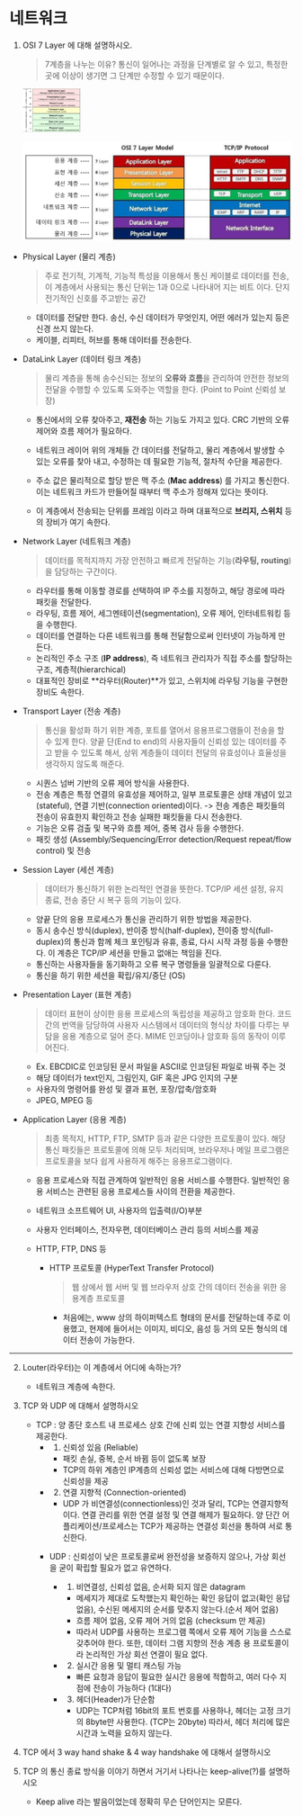 # 네트워크

1. OSI 7 Layer 에 대해 설명하시오.

   > 7계층을 나누는 이유? 통신이 일어나는 과정을 단계별로 알 수 있고, 특정한 곳에 이상이 생기면 그 단계만 수정할 수 있기 때문이다.

   <img src="./images/tutorial-osi-7-layer-model.gif" alt="tutorial-osi-7-layer-model" style="zoom:10%;" />
   
   ![layers](./images/layers.png)

- Physical Layer (물리 계층)

  > 주로 전기적, 기계적, 기능적 특성을 이용해서 통신 케이블로 데이터를 전송, 이 계층에서 사용되는 통신 단위는 1과 0으로 나타내어 지는 비트 이다. 단지 전기적인 신호를 주고받는 공간
  - 데이터를 전달만 한다. 송신, 수신 데이터가 무엇인지, 어떤 에러가 있는지 등은 신경 쓰지 않는다.
  - 케이블, 리피터, 허브를 통해 데이터를 전송한다.

* DataLink Layer (데이터 링크 계층)

  > 물리 계층을 통해 송수신되는 정보의 **오류와 흐름**을 관리하여 안전한 정보의 전달을 수행할 수 있도록 도와주는 역할을 한다. (Point to Point 신뢰성 보장)
  * 통신에서의 오류 찾아주고, **재전송** 하는 기능도 가지고 있다. CRC 기반의 오류 제어와 흐름 제어가 필요하다.

  * 네트워크 레이어 위의 개체들 간 데이터를 전달하고, 물리 계층에서 발생할 수 있는 오류를 찾아 내고, 수정하는 데 필요한 기능적, 절차적 수단을 제공한다. 

  * 주소 값은 물리적으로 할당 받은 맥 주소 (**Mac address**) 를 가지고 통신한다. 이는 네트워크 카드가 만들어질 때부터 맥 주소가 정해져 있다는 뜻이다.

  * 이 계층에서 전송되는 단위를 프레임 이라고 하며 대표적으로 **브리지, 스위치** 등의 장비가 여기 속한다.


* Network Layer (네트워크 계층)

  > 데이터를 목적지까지 가장 안전하고 빠르게 전달하는 기능(**라우팅, routing**)을 담당하는 구간이다.

  * 라우터를 통해 이동할 경로를 선택하여 IP 주소를 지정하고, 해당 경로에 따라 패킷을 전달한다.
  * 라우팅, 흐름 제어, 세그멘테이션(segmentation), 오류 제어, 인터네트워킹 등을 수행한다.
  * 데이터를 연결하는 다른 네트워크를 통해 전달함으로써 인터넷이 가능하게 만든다.
  * 논리적인 주소 구조 (**IP address**), 즉 네트워크 관리자가 직접 주소를 할당하는 구조, 계층적(hierarchical)
  * 대표적인 장비로 **라우터(Router)**가 있고, 스위치에 라우팅 기능을 구현한 장비도 속한다.

- Transport Layer (전송 계층)

  >  통신을 활성화 하기 위한 계층, 포트를 열어서 응용프로그램들이 전송을 할 수 있게 한다. 양끝 단(End to end)의 사용자들이 신뢰성 있는 데이터를 주고 받을 수 있도록 해서, 상위 계층들이 데이터 전달의 유효성이나 효율성을 생각하지 않도록 해준다.

  - 시퀀스 넘버 기반의 오류 제어 방식을 사용한다.
  - 전송 계층은 특정 연결의 유효성을 제어하고, 일부 프로토콜은 상태 개념이 있고(stateful), 연결 기반(connection oriented)이다. -> 전송 계층은 패킷들의 전송이 유효한지 확인하고 전송 실패한 패킷들을 다시 전송한다.
  - 기능은 오류 검출 및 복구와 흐름 제어, 중복 검사 등을 수행한다.
  - 패킷 생성 (Assembly/Sequencing/Error detection/Request repeat/flow control) 및 전송 

* Session Layer (세션 계층)

  > 데이터가 통신하기 위한 논리적인 연결을 뜻한다. TCP/IP 세션 설정, 유지 종료, 전송 중단 시 복구 등의 기능이 있다.

  * 양끝 단의 응용 프로세스가 통신을 관리하기 위한 방법을 제공한다.
  * 동시 송수신 방식(duplex), 반이중 방식(half-duplex), 전이중 방식(full-duplex)의 통신과 함께 체크 포인팅과 유휴, 종료, 다시 시작 과정 등을 수행한다. 이 계층은 TCP/IP 세션을 만들고 없애는 책임을 진다.
  * 통신하는 사용자들을 동기화하고 오류 복구 명령들을 일괄적으로 다룬다.
  * 통신을 하기 위한 세션을 확립/유지/중단 (OS)

* Presentation Layer (표현 계층)

  > 데이터 표현이 상이한 응용 프로세스의 독립성을 제공하고 암호화 한다. 코드 간의 번역을 담당하여 사용자 시스템에서 데이터의 형식상 차이를 다루는 부담을 응용 계층으로 덜어 준다. MIME 인코딩이나 암호화 등의 동작이 이루어진다.

  * Ex. EBCDIC로 인코딩된 문서 파일을 ASCII로 인코딩된 파일로 바꿔 주는 것
  * 해당 데이터가 text인지, 그림인지, GIF 혹은 JPG 인지의 구분
  * 사용자의 명령어를 완성 및 결과 표현, 포장/압축/암호화
  * JPEG, MPEG 등

* Application Layer (응용 계층)

  > 최종 목적지, HTTP, FTP, SMTP 등과 같은 다양한 프로토콜이 있다. 해당 통신 패킷들은 프로토콜에 의해 모두 처리되며, 브라우저나 메일 프로그램은 프로토콜을 보다 쉽게 사용하게 해주는 응용프로그램이다.

  * 응용 프로세스와 직접 관계하여 일반적인 응용 서비스를 수행한다. 일반적인 응용 서비스는 관련된 응용 프로세스들 사이의 전환을 제공한다.
  
  * 네트워크 소프트웨어 UI, 사용자의 입출력(I/O)부분
  
  * 사용자 인터페이스, 전자우편, 데이터베이스 관리 등의 서비스를 제공
  
  * HTTP, FTP, DNS 등
  
    * HTTP 프로토콜 (HyperText Transfer Protocol)
  
      > 웹 상에서 웹 서버 및 웹 브라우저 상호 간의 데이터 전송을 위한 응용계층 프로토콜
  
      * 처음에는, www 상의 하이퍼텍스트 형태의 문서를 전달하는데 주로 이용했고, 현제에 들어서는 이미지, 비디오, 음성 등 거의 모든 형식의 데이터 전송이 가능한다.

---

2. Louter(라우터)는 이 계층에서 어디에 속하는가?

   * 네트워크 계층에 속한다.
     
3. TCP 와 UDP 에 대해서 설명하시오
   * TCP : 양 종단 호스트 내 프로세스 상호 간에 신뢰 있는 연결 지향성 서비스를 제공한다.
     * 1)   신뢰성 있음 (Reliable)
       * 패킷 손실, 중복, 순서 바뀜 등이 없도록 보장
       * TCP의 하위 계층인 IP계층의 신뢰성 없는 서비스에 대해 다방면으로 신뢰성을 제공
       
     * 2)   연결 지향적 (Connection-oriented)
       * UDP 가 비연결성(connectionless)인 것과 달리, TCP는 연결지향적이다. 연결 관리를 위한 연결 설정 및 연결 해제가 필요하다. 양 단간 어플리케이션/프로세스는 TCP가 제공하는 연결성 회선을 통하여 서로 통신한다.
       
     * UDP : 신뢰성이 낮은 프로토콜로써 완전성을 보증하지 않으나, 가상 회선을 굳이 확립할 필요가 없고 유연하다.
     
       * 1)   비연결성, 신뢰성 없음, 순서화 되지 않은 datagram
         * 메세지가 제대로 도착했는지 확인하는 확인 응답이 없고(확인 응답 없음), 수신된 메세지의 순서를 맞추지 않는다.(순서 제어 없음)
         * 흐름 제어 없음, 오류 제어 거의 없음 (checksum 만 제공)
         * 따라서 UDP를 사용하는 프로그램 쪽에서 오류 제어 기능을 스스로 갖추어야 한다. 또한, 데이터 그램 지향의 전송 계층 용 프로토콜이라 논리적인 가상 회선 연결이 필요 없다.
       * 2)   실시간 응용 및 멀티 캐스팅 가능
         * 빠른 요청과 응답이 필요한 실시간 응용에 적합하고, 여러 다수 지점에 전송이 가능하다 (1대다)
       * 3)   헤더(Header)가 단순함
         * UDP는 TCP처럼 16bit의 포트 번호를 사용하나, 헤더는 고정 크기의 8byte만 사용한다. (TCP는 20byte) 따라서, 헤더 처리에 많은 시간과 노력을 요하지 않는다.
           

4. TCP 에서 3 way hand shake & 4 way handshake 에 대해서 설명하시오

 

 

5. TCP 의 통신 종료 방식을 이야기 하면서 거기서 나타나는 keep-alive(?)를 설명하시오
   * Keep alive 라는 발음이었는데 정확히 무슨 단어인지는 모른다.

